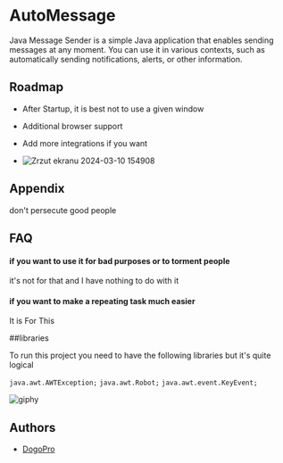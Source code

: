 # AutoMessage

Java Message Sender is a simple Java application that enables sending messages at any moment. You can use it in various contexts, such as automatically sending notifications, alerts, or other information.


## Roadmap

- After Startup, it is best not to use a given window
- Additional browser support

- Add more integrations if you want

- ![Zrzut ekranu 2024-03-10 154908](https://github.com/Dominiq217/AutoMessage/assets/97559453/4434d5ef-351b-4db1-8ccc-75bbb5633584)



## Appendix

don't persecute good people

## FAQ

#### if you want to use it for bad purposes or to torment people

it's not for that and I have nothing to do with it

#### if you want to make a repeating task much easier

It is For This


##libraries

To run this project you need to have the following libraries but it's quite logical

`java.awt.AWTException;`
`java.awt.Robot;`
`java.awt.event.KeyEvent;`


![giphy](https://github.com/Dominiq217/AutoMessage/assets/97559453/2d07c05d-1116-4281-b0fe-cc6d42677bb4)

## Authors

- [DogoPro](https://github.com/dogopro1)

